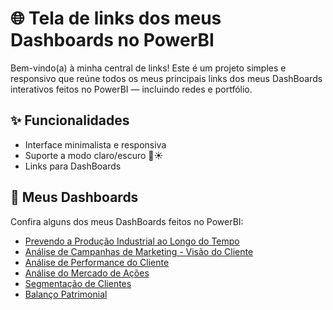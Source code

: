 # 🌐 Tela de links dos meus Dashboards no PowerBI

Bem-vindo(a) à minha central de links! Este é um projeto simples e responsivo que reúne todos os meus principais links dos meus DashBoards interativos feitos no PowerBI — incluindo redes e portfólio.

## ✨ Funcionalidades

- Interface minimalista e responsiva
- Suporte a modo claro/escuro 🌙☀️
- Links para DashBoards

## 🎨 Meus Dashboards

Confira alguns dos meus DashBoards feitos no PowerBI:

- [Prevendo a Produção Industrial ao Longo do Tempo](https://app.powerbi.com/view?r=eyJrIjoiYzhlNTAyNzctYzk1Ni00Y2UyLWE0MTMtZmE5YWY1ZWMwN2YyIiwidCI6ImNmNzJlMmJkLTdhMmItNDc4My1iZGViLTM5ZDU3YjA3Zjc2ZiIsImMiOjR9)
- [Análise de Campanhas de Marketing - Visão do Cliente](https://app.powerbi.com/view?r=eyJrIjoiODM1ZjQ1NWMtZmMwYi00NmU4LThmYjQtYzdmMTg4ZjczYWY2IiwidCI6ImNmNzJlMmJkLTdhMmItNDc4My1iZGViLTM5ZDU3YjA3Zjc2ZiIsImMiOjR9)
- [Análise de Performance do Cliente](https://app.powerbi.com/view?r=eyJrIjoiODMwYzUwMjUtODIyYS00NmZhLWI4NzItNDE3MzM5ZGI1NmFiIiwidCI6ImNmNzJlMmJkLTdhMmItNDc4My1iZGViLTM5ZDU3YjA3Zjc2ZiIsImMiOjR9)
- [Análise do Mercado de Ações](https://app.powerbi.com/view?r=eyJrIjoiMzhhZjJhNzktNjgwOS00ZjhiLWJmZjUtYmFiZjhmMDdlZDViIiwidCI6ImNmNzJlMmJkLTdhMmItNDc4My1iZGViLTM5ZDU3YjA3Zjc2ZiIsImMiOjR9)
- [Segmentação de Clientes](https://app.powerbi.com/view?r=eyJrIjoiNGUzYzJhYTctODgzNy00OGUzLWFlNzgtZDU0YmFkMzdiZThhIiwidCI6ImNmNzJlMmJkLTdhMmItNDc4My1iZGViLTM5ZDU3YjA3Zjc2ZiIsImMiOjR9)
- [Balanço Patrimonial](https://app.powerbi.com/view?r=eyJrIjoiYmJiYWExZmUtY2Y4ZS00MjVmLTg2N2MtNWY1ZDEzMGJlNjJmIiwidCI6ImNmNzJlMmJkLTdhMmItNDc4My1iZGViLTM5ZDU3YjA3Zjc2ZiIsImMiOjR9)

